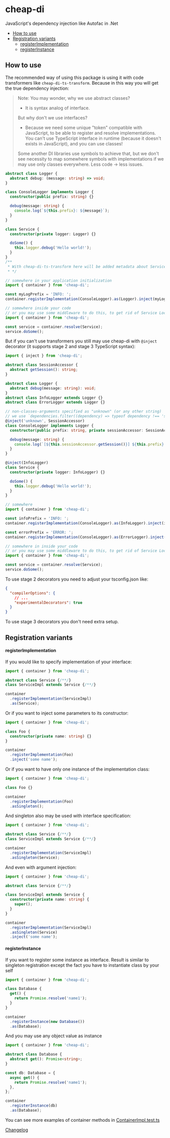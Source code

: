 # cheap-di

JavaScript's dependency injection like Autofac in .Net

* [How to use](#how-to-use)
* [Registration variants](#registration-variants)
  * [registerImplementation](#register-implementation)
  * [registerInstance](#register-instance)

## <a name="how-to-use"></a> How to use

The recommended way of using this package is using it with code transformers like `cheap-di-ts-transform`. Because in this way you will get the true dependency injection:

> Note:
> You may wonder, why we use abstract classes?
> - It is syntax analog of interface.
> 
> But why don't we use interfaces?
> - Because we need some unique "token" compatible with JavaScript, to be able to register and resolve implementations. You can't use TypeScript interface in runtime (because it doesn't exists in JavaScript), and you can use classes!
> 
> Some another DI libraries use symbols to achieve that, but we don't see necessity to map somewhere symbols with implementations if we may use only classes everywhere. Less code -> less issues.

```ts
abstract class Logger {
  abstract debug: (message: string) => void;
}

class ConsoleLogger implements Logger {
  constructor(public prefix: string) {}

  debug(message: string) {
    console.log(`${this.prefix}: ${message}`);
  }
}

class Service {
  constructor(private logger: Logger) {}

  doSome() {
    this.logger.debug('Hello world!');
  }
}
/**
 * With cheap-di-ts-transform here will be added metadata about Service dependencies.
 * */ 

// somewhere in your application initialization
import { container } from 'cheap-di';

const myLogPrefix = 'INFO: ';
container.registerImplementation(ConsoleLogger).as(Logger).inject(myLogPrefix);

// somewhere inside your code
// or you may use some middleware to do this, to get rid of Service Locator antipattern
import { container } from 'cheap-di';

const service = container.resolve(Service);
service.doSome();
```

But if you can't use transformers you still may use cheap-di with `@inject` decorator (it supports stage 2 and stage 3 TypeScript syntax):

```ts
import { inject } from 'cheap-di';

abstract class SessionAccessor {
  abstract getSession(): string;
}

abstract class Logger {
  abstract debug(message: string): void;
}
abstract class InfoLogger extends Logger {}
abstract class ErrorLogger extends Logger {}

// non-classes-arguments specified as "unknown" (or any other string)
// we use `dependencies.filter((dependency) => typeof dependency !== 'string'))` code to filter non-clases dependencies
@inject('unknown', SessionAccessor)
class ConsoleLogger implements Logger {
  constructor(public prefix: string, private sessionAccessor: SessionAccessor) {}

  debug(message: string) {
    console.log(`[${this.sessionAccessor.getSession()}] ${this.prefix}: ${message}`);
  }
}

@inject(InfoLogger)
class Service {
  constructor(private logger: InfoLogger) {}

  doSome() {
    this.logger.debug('Hello world!');
  }
}

// somewhere
import { container } from 'cheap-di';

const infoPrefix = 'INFO: ';
container.registerImplementation(ConsoleLogger).as(InfoLogger).inject(infoPrefix);

const errorPrefix = 'ERROR: ';
container.registerImplementation(ConsoleLogger).as(ErrorLogger).inject(errorPrefix);

// somewhere in inside your code
// or you may use some middleware to do this, to get rid of Service Locator antipattern
import { container } from 'cheap-di';

const service = container.resolve(Service);
service.doSome();
```

To use stage 2 decorators you need to adjust your tsconfig.json like:
```json
{
  "compilerOptions": {
    // ...
    "experimentalDecorators": true
  }
}
```

To use stage 3 decorators you don't need extra setup.

## <a name="registration-variants"></a> Registration variants

#### <a name="register-implementation"></a> registerImplementation

If you would like to specify implementation of your interface:
```ts
import { container } from 'cheap-di';

abstract class Service {/**/}
class ServiceImpl extends Service {/**/}

container
  .registerImplementation(ServiceImpl)
  .as(Service);
```

Or if you want to inject some parameters to its constructor:
```ts
import { container } from 'cheap-di';

class Foo {
  constructor(private name: string) {}
}

container
  .registerImplementation(Foo)
  .inject('some name');
```

Or if you want to have only one instance of the implementation class:
```ts
import { container } from 'cheap-di';

class Foo {}

container
  .registerImplementation(Foo)
  .asSingleton();
```

And singleton also may be used with interface specification:
```ts
import { container } from 'cheap-di';

abstract class Service {/**/}
class ServiceImpl extends Service {/**/}

container
  .registerImplementation(ServiceImpl)
  .asSingleton(Service);
```

And even with argument injection:
```ts
import { container } from 'cheap-di';

abstract class Service {/**/}

class ServiceImpl extends Service {
  constructor(private name: string) {
    super();
  }
}

container
  .registerImplementation(ServiceImpl)
  .asSingleton(Service)
  .inject('some name');
```

#### <a name="register-instance"></a> registerInstance

If you want to register some instance as interface. Result is similar to singleton registration except the fact you have to instantiate class by your self

```ts
import { container } from 'cheap-di';

class Database {
  get() {
    return Promise.resolve('name1');
  }
}

container
  .registerInstance(new Database())
  .as(Database);
```

And you may use any object value as instance

```ts
import { container } from 'cheap-di';

abstract class Database {
  abstract get(): Promise<string>;
}

const db: Database = {
  async get() {
    return Promise.resolve('name1');
  },
};

container
  .registerInstance(db)
  .as(Database);
```

You can see more examples of container methods in <a href="https://github.com/tomas-light/cheap-di/blob/master/tests/jest-test/src/ContainerImpl.test.ts">ContainerImpl.test.ts</a>

[Changelog](./CHANGELOG.md)

